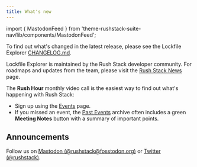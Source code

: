 ```yaml
---
title: What's new
---
```


import { MastodonFeed } from 'theme-rushstack-suite-nav/lib/components/MastodonFeed';

To find out what's changed in the latest release, please see the Lockfile Explorer
[CHANGELOG.md](https://github.com/microsoft/rushstack/blob/main/apps/lockfile-explorer/CHANGELOG.md).

Lockfile Explorer is maintained by the Rush Stack developer community. For roadmaps and updates from the team,
please visit the [Rush Stack News](https://rushstack.io/pages/news/) page.

The **Rush Hour** monthly video call is the easiest way to find out what's happening with Rush Stack:

- Sign up using the [Events](https://rushstack.io/community/events/) page.
- If you missed an event, the [Past Events](https://rushstack.io/community/past-events/) archive often
  includes a green **Meeting Notes** button with a summary of important points.

## Announcements

Follow us on [Mastodon (@rushstack@fosstodon.org)](https://fosstodon.org/@rushstack) or [Twitter (@rushstack)](https://twitter.com/rushstack).

<MastodonFeed mastodonUserFullName="@rushstack@fosstodon.org" mastodonUserId="109525862248474026" maxFeedItems="6" />

